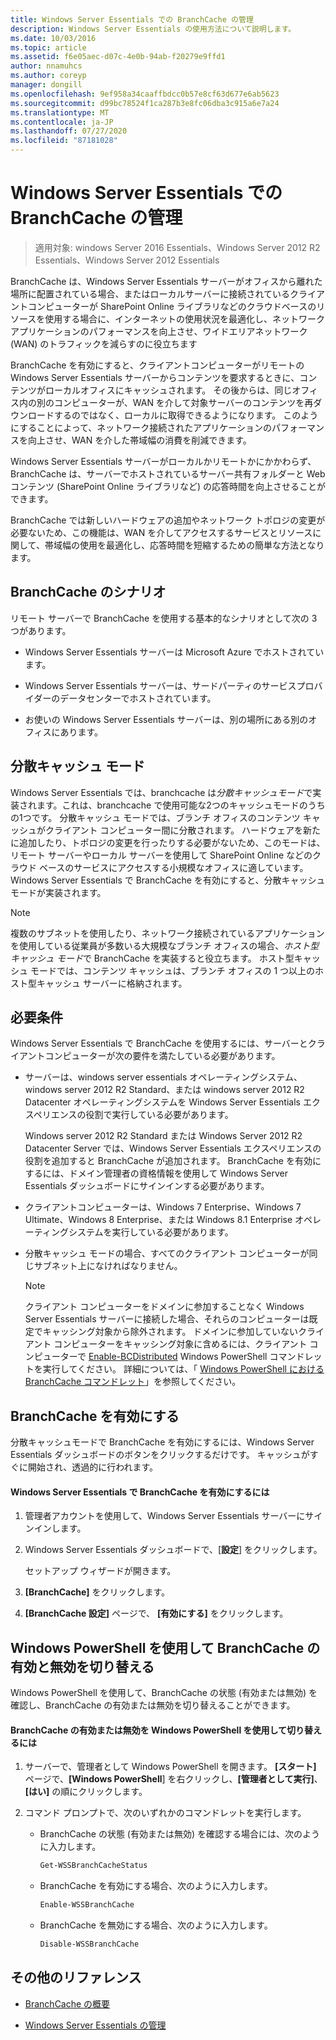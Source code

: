 ```yaml
---
title: Windows Server Essentials での BranchCache の管理
description: Windows Server Essentials の使用方法について説明します。
ms.date: 10/03/2016
ms.topic: article
ms.assetid: f6e05aec-d07c-4e0b-94ab-f20279e9ffd1
author: nnamuhcs
ms.author: coreyp
manager: dongill
ms.openlocfilehash: 9ef958a34caaffbdcc0b57e8cf63d677e6ab5623
ms.sourcegitcommit: d99bc78524f1ca287b3e8fc06dba3c915a6e7a24
ms.translationtype: MT
ms.contentlocale: ja-JP
ms.lasthandoff: 07/27/2020
ms.locfileid: "87181028"
---
```

# <a name="manage-branchcache-in-windows-server-essentials"></a>Windows Server Essentials での BranchCache の管理

>適用対象: windows Server 2016 Essentials、Windows Server 2012 R2 Essentials、Windows Server 2012 Essentials

BranchCache は、Windows Server Essentials サーバーがオフィスから離れた場所に配置されている場合、またはローカルサーバーに接続されているクライアントコンピューターが SharePoint Online ライブラリなどのクラウドベースのリソースを使用する場合に、インターネットの使用状況を最適化し、ネットワークアプリケーションのパフォーマンスを向上させ、ワイドエリアネットワーク (WAN) のトラフィックを減らすのに役立ちます

 BranchCache を有効にすると、クライアントコンピューターがリモートの Windows Server Essentials サーバーからコンテンツを要求するときに、コンテンツがローカルオフィスにキャッシュされます。 その後からは、同じオフィス内の別のコンピューターが、WAN を介して対象サーバーのコンテンツを再ダウンロードするのではなく、ローカルに取得できるようになります。 このようにすることによって、ネットワーク接続されたアプリケーションのパフォーマンスを向上させ、WAN を介した帯域幅の消費を削減できます。

 Windows Server Essentials サーバーがローカルかリモートかにかかわらず、BranchCache は、サーバーでホストされているサーバー共有フォルダーと Web コンテンツ (SharePoint Online ライブラリなど) の応答時間を向上させることができます。

 BranchCache では新しいハードウェアの追加やネットワーク トポロジの変更が必要ないため、この機能は、WAN を介してアクセスするサービスとリソースに関して、帯域幅の使用を最適化し、応答時間を短縮するための簡単な方法となります。

## <a name="branchcache-scenarios"></a>BranchCache のシナリオ
 リモート サーバーで BranchCache を使用する基本的なシナリオとして次の 3 つがあります。

-   Windows Server Essentials サーバーは Microsoft Azure でホストされています。

-   Windows Server Essentials サーバーは、サードパーティのサービスプロバイダーのデータセンターでホストされています。

-   お使いの Windows Server Essentials サーバーは、別の場所にある別のオフィスにあります。

## <a name="distributed-cache-mode"></a>分散キャッシュ モード
 Windows Server Essentials では、branchcache は*分散キャッシュモード*で実装されます。これは、branchcache で使用可能な2つのキャッシュモードのうちの1つです。 分散キャッシュ モードでは、ブランチ オフィスのコンテンツ キャッシュがクライアント コンピューター間に分散されます。 ハードウェアを新たに追加したり、トポロジの変更を行ったりする必要がないため、このモードは、リモート サーバーやローカル サーバーを使用して SharePoint Online などのクラウド ベースのサービスにアクセスする小規模なオフィスに適しています。 Windows Server Essentials で BranchCache を有効にすると、分散キャッシュモードが実装されます。

> [!NOTE]
>  複数のサブネットを使用したり、ネットワーク接続されているアプリケーションを使用している従業員が多数いる大規模なブランチ オフィスの場合、*ホスト型キャッシュ モード*で BranchCache を実装すると役立ちます。 ホスト型キャッシュ モードでは、コンテンツ キャッシュは、ブランチ オフィスの 1 つ以上のホスト型キャッシュ サーバーに格納されます。

## <a name="requirements"></a>必要条件
 Windows Server Essentials で BranchCache を使用するには、サーバーとクライアントコンピューターが次の要件を満たしている必要があります。

-   サーバーは、windows server essentials オペレーティングシステム、windows server 2012 R2 Standard、または windows server 2012 R2 Datacenter オペレーティングシステムを Windows Server Essentials エクスペリエンスの役割で実行している必要があります。

     Windows server 2012 R2 Standard または Windows Server 2012 R2 Datacenter Server では、Windows Server Essentials エクスペリエンスの役割を追加すると BranchCache が追加されます。 BranchCache を有効にするには、ドメイン管理者の資格情報を使用して Windows Server Essentials ダッシュボードにサインインする必要があります。

-   クライアントコンピューターは、Windows 7 Enterprise、Windows 7 Ultimate、Windows 8 Enterprise、または Windows 8.1 Enterprise オペレーティングシステムを実行している必要があります。

-   分散キャッシュ モードの場合、すべてのクライアント コンピューターが同じサブネット上になければなりません。

    > [!NOTE]
    >  クライアント コンピューターをドメインに参加することなく Windows Server Essentials サーバーに接続した場合、それらのコンピューターは既定でキャッシング対象から除外されます。 ドメインに参加していないクライアント コンピューターをキャッシング対象に含めるには、クライアント コンピューターで [Enable-BCDistributed](https://technet.microsoft.com/library/hh848398.aspx) Windows PowerShell コマンドレットを実行してください。 詳細については、「 [Windows PowerShell における BranchCache コマンドレット](https://technet.microsoft.com/library/hh848392.aspx)」を参照してください。


## <a name="turn-branchcache-on"></a>BranchCache を有効にする
 分散キャッシュモードで BranchCache を有効にするには、Windows Server Essentials ダッシュボードのボタンをクリックするだけです。 キャッシュがすぐに開始され、透過的に行われます。

#### <a name="to-turn-on-branchcache-in-windows-server-essentials"></a>Windows Server Essentials で BranchCache を有効にするには

1.  管理者アカウントを使用して、Windows Server Essentials サーバーにサインインします。

2.  Windows Server Essentials ダッシュボードで、[**設定**] をクリックします。

     セットアップ ウィザードが開きます。

3.  **[BranchCache]** をクリックします。

4.  **[BranchCache 設定]** ページで、 **[有効にする]** をクリックします。

## <a name="use-windows-powershell-to-turn-branchcache-on-or-off"></a>Windows PowerShell を使用して BranchCache の有効と無効を切り替える
 Windows PowerShell を使用して、BranchCache の状態 (有効または無効) を確認し、BranchCache の有効または無効を切り替えることができます。

#### <a name="to-turn-branchcache-on-or-off-using-windows-powershell"></a>BranchCache の有効または無効を Windows PowerShell を使用して切り替えるには

1.  サーバーで、管理者として Windows PowerShell を開きます。 **[スタート]** ページで、**[Windows PowerShell**] を右クリックし、**[管理者として実行]**、**[はい]** の順にクリックします。

2.  コマンド プロンプトで、次のいずれかのコマンドレットを実行します。

    -   BranchCache の状態 (有効または無効) を確認する場合には、次のように入力します。

        ```powershell
        Get-WSSBranchCacheStatus
        ```

    -   BranchCache を有効にする場合、次のように入力します。

        ```powershell
        Enable-WSSBranchCache
        ```

    -   BranchCache を無効にする場合、次のように入力します。

        ```powershell
        Disable-WSSBranchCache
        ```

## <a name="additional-references"></a>その他のリファレンス

-   [BranchCache の概要](https://technet.microsoft.com/library/hh831696.aspx)

-   [Windows Server Essentials の管理](Manage-Windows-Server-Essentials.md)
